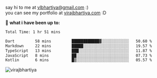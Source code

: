 say hi to me at [vlbhartiya@gmail.com](mailto:vlbhartiya@gmail.com) :)<br/>
you can see my portfolio at [virajbhartiya.com](https://virajbhartiya.com) :D<br/>


🚀 **what i have been up to:**

<!--START_SECTION:waka-->

```txt
Total Time: 1 hr 51 mins

Dart         58 mins         ████████████▓░░░░░░░░░░░░   50.60 %
Markdown     22 mins         █████░░░░░░░░░░░░░░░░░░░░   19.57 %
TypeScript   13 mins         ███░░░░░░░░░░░░░░░░░░░░░░   11.87 %
JavaScript   8 mins          ██░░░░░░░░░░░░░░░░░░░░░░░   07.73 %
Kotlin       6 mins          █▒░░░░░░░░░░░░░░░░░░░░░░░   05.57 %
```

<!--END_SECTION:waka-->

<p align="left"> <img src="https://komarev.com/ghpvc/?username=virajbhartiya&color=blue" alt="virajbhartiya" /> </p>
